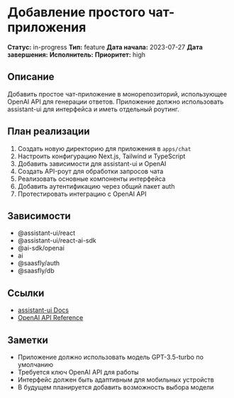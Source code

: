 # Добавление простого чат-приложения

**Статус:** in-progress
**Тип:** feature
**Дата начала:** 2023-07-27
**Дата завершения:** 
**Исполнитель:** 
**Приоритет:** high

## Описание

Добавить простое чат-приложение в монорепозиторий, использующее OpenAI API для генерации ответов. Приложение должно использовать assistant-ui для интерфейса и иметь отдельный роутинг.

## План реализации

1. Создать новую директорию для приложения в `apps/chat`
2. Настроить конфигурацию Next.js, Tailwind и TypeScript
3. Добавить зависимости для assistant-ui и OpenAI
4. Создать API-роут для обработки запросов чата
5. Реализовать основные компоненты интерфейса
6. Добавить аутентификацию через общий пакет auth
7. Протестировать интеграцию с OpenAI API

## Зависимости

- @assistant-ui/react
- @assistant-ui/react-ai-sdk
- @ai-sdk/openai
- ai
- @saasfly/auth
- @saasfly/db

## Ссылки

- [assistant-ui Docs](https://context7.com/assistant-ui/assistant-ui)
- [OpenAI API Reference](https://platform.openai.com/docs/api-reference)

## Заметки

- Приложение должно использовать модель GPT-3.5-turbo по умолчанию
- Требуется ключ OpenAI API для работы
- Интерфейс должен быть адаптивным для мобильных устройств
- В будущем планируется добавить возможность выбора модели 